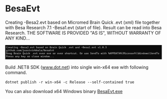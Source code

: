 # BesaEvt

Creating -Besa2.evt based on Micromed Brain Quick .evt (xml) file together with Besa Research 7.1 -Besa1.evt (start of file). Result can be read into Besa Research. THE SOFTWARE IS PROVIDED "AS IS", WITHOUT WARRANTY OF ANY KIND...


![BesaEvt console output](BesaEvt1.png)

Build .NET8 SDK (www.dot.net) into single win-x64 exe with following command.
```
dotnet publish -r win-x64 -c Release --self-contained true 
``` 


You can also download x64 Windows binary [BesaEvt.exe](BesaEvt.exe)



